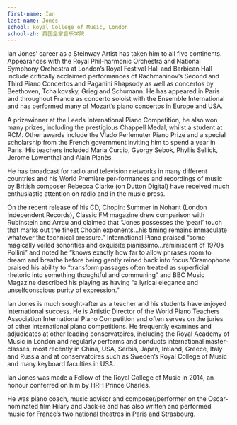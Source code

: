 ```yaml
---
first-name: Ian
last-name: Jones
school: Royal College of Music, London
school-zh: 英国皇家音乐学院
---
```


Ian Jones’ career as a Steinway Artist has taken him to all five continents. Appearances with the Royal Phil-harmonic Orchestra and National Symphony Orchestra at London’s Royal Festival Hall and Barbican Hall include critically acclaimed performances of Rachmaninov’s Second and Third Piano Concertos and Paganini Rhapsody as well as concertos by Beethoven, Tchaikovsky, Grieg and Schumann. He has appeared in Paris and throughout France as concerto soloist with the Ensemble International and has performed many of Mozart’s piano concertos in Europe and USA.

A prizewinner at the Leeds International Piano Competition, he also won many prizes, including the prestigious Chappell Medal, whilst a student at RCM. Other awards include the Vlado Perlemuter Piano Prize and a special scholarship from the French government inviting him to spend a year in Paris. His teachers included Maria Curcio, Gyorgy Sebok, Phyllis Sellick, Jerome Lowenthal and Alain Planès.

He has broadcast for radio and television networks in many different countries and his World Première per-formances and recordings of music by British composer Rebecca Clarke (on Dutton Digital) have received much enthusiastic attention on radio and in the music press.

On the recent release of his CD, Chopin: Summer in Nohant (London Independent Records), Classic FM magazine drew comparison with Rubinstein and Arrau and claimed that “Jones possesses the ‘pearl’ touch that marks out the finest Chopin exponents...his timing remains immaculate whatever the technical pressure.” International Piano praised “some magically veiled sonorities and exquisite pianissimo…reminiscent of 1970s Pollini” and noted he “knows exactly how far to allow phrases room to dream and breathe before being gently reined back into focus.”Gramophone praised his ability to “transform passages often treated as superficial rhetoric into something thoughtful and communing” and BBC Music Magazine described his playing as having “a lyrical elegance and unselfconscious purity of expression.”

Ian Jones is much sought-after as a teacher and his students have enjoyed international success. He is Artistic Director of the World Piano Teachers Association International Piano Competition and often serves on the juries of other international piano competitions. He frequently examines and adjudicates at other leading conservatoires, including the Royal Academy of Music in London and regularly performs and conducts international master-classes, most recently in China, USA, Serbia, Japan, Ireland, Greece, Italy and Russia and at conservatoires such as Sweden’s Royal College of Music and many keyboard faculties in USA.

Ian Jones was made a Fellow of the Royal College of Music in 2014, an honour conferred on him by HRH Prince Charles.

He was piano coach, music advisor and composer/performer on the Oscar-nominated film Hilary and Jack-ie and has also written and performed music for France’s two national theatres in Paris and Strasbourg.
